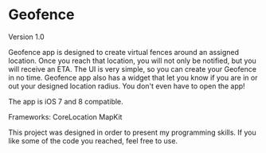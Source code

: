 # Geofence

Version 1.0

Geofence app is designed to create virtual fences around an assigned location. Once you reach that location, you will not only be notified, but you will receive an ETA.
The UI is very simple, so you can create your Geofence in no time.
Geofence app also has a widget that let you know if you are in or out your designed location radius. You don't even have to open the app!

The app is iOS 7 and 8 compatible.

Frameworks:
CoreLocation
MapKit

This project was designed in order to present my programming skills. If you like some of the code you reached, feel free to use.

